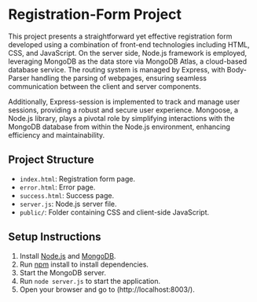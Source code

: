 # Registration-Form Project

This project presents a straightforward yet effective registration form developed using a combination of front-end technologies including HTML, CSS, and JavaScript. On the server side, Node.js framework is employed, leveraging MongoDB as the data store via MongoDB Atlas, a cloud-based database service. The routing system is managed by Express, with Body-Parser handling the parsing of webpages, ensuring seamless communication between the client and server components.

Additionally, Express-session is implemented to track and manage user sessions, providing a robust and secure user experience. Mongoose, a Node.js library, plays a pivotal role by simplifying interactions with the MongoDB database from within the Node.js environment, enhancing efficiency and maintainability.

## Project Structure

- `index.html`: Registration form page.
- `error.html`: Error page.
- `success.html`: Success page.
- `server.js`: Node.js server file.
- `public/`: Folder containing CSS and client-side JavaScript.

## Setup Instructions

1. Install [Node.js](https://nodejs.org/en) and [MongoDB](https://www.mongodb.com/docs/manual/installation).
2. Run [npm](https://docs.npmjs.com/downloading-and-installing-node-js-and-npm) install to install dependencies.
3. Start the MongoDB server.
4. Run `node server.js` to start the application.
5. Open your browser and go to (http://localhost:8003/).

